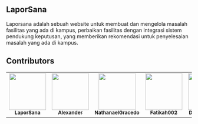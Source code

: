## LaporSana 
Laporsana adalah sebuah website untuk membuat dan mengelola masalah fasilitas yang ada di 
kampus, perbaikan fasilitas dengan integrasi sistem pendukung keputusan, yang memberikan rekomendasi
untuk penyelesaian masalah yang ada di kampus.

## Contributors

<table>
  <tr>
    <td align="center">
      <a href="https://github.com/AlexanderDev2004/LaporSana">
        <img src="https://avatars.githubusercontent.com/u/76562247?v=4" width="100px;" alt=""/>
        <br />
        <sub><b>LaporSana</b></sub>
      </a>
    </td>
    <td align="center">
      <a href="https://github.com/AlexanderDev2004">
        <img src="https://avatars.githubusercontent.com/u/76562247?v=4" width="100px;" alt=""/>
        <br />
        <sub><b>Alexander</b></sub>
      </a>
    </td>
    <td align="center">
      <a href="https://github.com/NathanaelGracedo">
        <img src="https://avatars.githubusercontent.com/u/76562247?v=4" width="100px;" alt=""/>
        <br />
        <sub><b>NathanaelGracedo</b></sub>
      </a>
    </td>
    <td align="center">
      <a href="https://github.com/Fatikah002">
        <img src="https://avatars.githubusercontent.com/u/76562247?v=4" width="100px;" alt=""/>
        <br />
        <sub><b>Fatikah002</b></sub>
      </a>
    </td>
    <td align="center">
      <a href="https://github.com/Danennndraaa">
        <img src="https://avatars.githubusercontent.com/u/76562247?v=4" width="100px;" alt=""/>
        <br />
        <sub><b>Danennndraaa</b></sub>
      </a>
    </td>
    <td align="center">
      <a href="https://github.com/om-ica">
        <img src="https://avatars.githubusercontent.com/u/76562247?v=4" width="100px;" alt=""/>
        <br />
        <sub><b>om-ica</b></sub>
      </a>
    </td>
  </tr>
</table>
